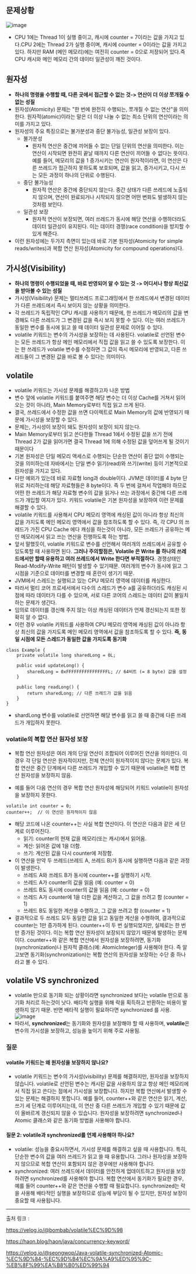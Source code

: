 ## 문제상황
![image](https://github.com/user-attachments/assets/3920ba66-536b-4b81-9545-4b450ae01cba)
- CPU 1에는 Thread 1이 실행 중이고, 캐시에 counter = 7이라는 값을 가지고 있다.CPU 2에는 Thread 2가 실행 중이며, 캐시에 counter = 0이라는 값을 가지고 있다. 하지만 RAM (메인 메모리)에는 여전히 counter = 0으로 저장되어 있다.즉 CPU 캐시와 메인 메모리 간의 데이터 일관성이 깨진 것이다.

## 원자성
- **하나의 명령을 수행할 때, 다른 곳에서 접근할 수 없는 것-> 연산이 더 이상 쪼개질 수 없는 성질**
- 원자성(Atomicity) 문제는 "한 번에 완전히 수행되는, 쪼개질 수 없는 연산"을 의미한다. 원자적(atomic)이라는 말은 더 이상 나눌 수 없는 최소 단위의 연산이라는 의미를 가지고 있다.
- 원자성의 주요 특징으로는 불가분성과 중단 불가능성, 일관성 보장이 있다.
    - 불가분성
        - 원자적 연산은 중간에 끼어들 수 없는 단일 단위의 연산을 의미한다. 이는 연산이 시작되면 완전히 끝날 때까지 다른 연산이 끼어들 수 없다는 뜻이다.
        예를 들어, 메모리의 값을 1 증가시키는 연산이 원자적이라면, 이 연산은 다른 쓰레드가 접근하지 못하도록 보호되며, 값을 읽고, 증가시키고, 다시 쓰는 모든 과정이 하나의 단위로 수행된다.
    - 중단 불가능성
        - 원자적 연산은 중간에 중단되지 않는다. 중간 상태가 다른 쓰레드에 노출되지 않으며, 연산이 완료되거나 시작되지 않으면 어떤 변화도 발생하지 않는 것처럼 보인다.
    - 일관성 보장
        - 원자적 연산이 보장되면, 여러 쓰레드가 동시에 해당 연산을 수행하더라도 데이터 일관성이 유지된다. 이는 데이터 경쟁(race condition)을 방지할 수 있게 해준다.
- 이런 원자성에는 두가지 측면이 있는데 바로 기본 원자성(Atomicity for simple reads/writes)과 복합 연산 원자성(Atomicity for compound operations)다.

## 가시성(Visibility)
- **하나의 명령이 수행되었을 때, 바로 반영되어 알 수 있는 것 -> 어디서나 항상 최신값을 받아볼 수 있는 성질**
- 가시성(Visibility) 문제는 멀티쓰레드 프로그래밍에서 한 쓰레드에서 변경된 데이터가 다른 쓰레드에서 즉시 보이지 않는 상황을 의미한다.
-  각 쓰레드가 독립적인 CPU 캐시를 사용하기 때문에, 한 쓰레드가 메모리의 값을 변경해도 다른 쓰레드가 그 변경된 값을 즉시 보지 못할 수 있다. 이는 여러 쓰레드가 동일한 변수를 동시에 읽고 쓸 때 데이터 일관성 문제로 이어질 수 있다.
- volatile 키워드는 변수의 가시성을 보장하는 데 사용된다. volatile로 선언된 변수는 모든 쓰레드가 항상 메인 메모리에서 직접 값을 읽고 쓸 수 있도록 보장한다. 이는 한 쓰레드가 volatile 변수를 수정하면 그 값이 즉시 메모리에 반영되고, 다른 쓰레드들이 그 변경된 값을 바로 볼 수 있다는 의미이다.

## volatile 
- volatile 키워드는 가시성 문제를 해결하고자 나온 방법
- 변수 앞에 volatile 키워드를 붙여주면 해당 변수는 더 이상 Cache를 거쳐서 읽어오는 것이 아니라, Main Memory로부터 직접 읽고 쓰게 된다.
- 결국, 쓰레드에서 수정한 값을 쓰면 다이렉트로 Main Memory의 값에 반영되기 때문에 가시성을 보장할 수 있다.
- 문제는, 가시성이 보장이 돼도 원자성이 보장이 되지 않는다.
- Main Memory로부터 읽고 쓴다한들 Thread 1에서 수정된 값을 쓰기 전에 Thread 2가 값을 읽어가면 결국 Thread 1에 의해 수정된 값을 덮어쓰게 될 것이기 때문이다
- 기본 원자성은 단일 메모리 액세스로 수행되는 단순한 연산이 중단 없이 수행되는 것을 의미하는데 자바에서는 단일 변수 읽기(read)와 쓰기(write) 등이 기본적으로 원자성을 가지고 있다.
- 다만 예외가 있는데 바로 자료형 long과 double이다. JVM은 데이터를 4 byte 단위로 처리하는데 해당 자료형들은 8 byte이다. 즉 두 번에 걸쳐서 작업해야 하므로 어떤 한 쓰레드가 해당 자료형 변수의 값을 읽거나 쓰는 과정에서 중간에 다른 쓰레드가 개입할 여지가 있다. 키워드 volatile은 기본 원자성을 보장하여 이런 문제를 해결할 수 있다.
- volatile 키워드를 사용해서 CPU 메모리 영역에 캐싱된 값이 아니라 항상 최신의 값을 가지도록 메인 메모리 영역에서 값을 참조하도록 할 수 있다. 즉, 각 CPU 의 쓰레드가 가진 CPU Cache 에다 캐싱을 하는것이 아니라, 모든 쓰레드가 공유하는 메인 메모리에서 읽고 쓰는 연산을 진행하도록 하는 방법.
- 앞서 말했듯이, volatile 키워드로 변수를 선언해서 여러개의 쓰레드에서 공유할 수 있도록할 때 사용하면 된다. **그러나 주의할점은, Volatile 은 Write 를 하나의 쓰레드에서만 할때 유용하고 여러 쓰레드에서 Write 한다면 부적절하다.** 경쟁상태인 Read-Modify-Write 패턴이 발생할 수 있기때문. 여러개의 변수가 동시에 읽고 그 시점을 기준으로 데이터를 변경할 때 혼란이 생기기 때문.
- JVM에서 스레드는 실행되고 있는 CPU 메모리 영역에 데이터를 캐싱한다.
- 따라서 멀티 코어 프로세서에서 다수의 스레드가 변수 a를 공유하더라도 캐싱된 시점에 따라 데이터가 다를 수 있으며, 서로 다른 코어의 스레드는 데이터 값이 불일치하는 문제가 생긴다.
- 임의로 데이터를 갱신해 주지 않는 이상 캐싱된 데이터가 언제 갱신되는지 또한 정확히 알 수 없다.
- 이런 경우 volatile 키워드를 사용하여 CPU 메모리 영역에 캐싱된 값이 아니라 항상 최신의 값을 가지도록 메인 메모리 영역에서 값을 참조하도록 할 수 있다. **즉, 동일 시점에 모든 스레드가 동일한 값을 가지도록 동기화**

```
class Example {
    private volatile long sharedLong = 0L;

    public void updateLong() {
        sharedLong = 0xFFFFFFFFFFFFFFFFL; // 64비트 (= 8 byte) 값을 설정
    }

    public long readLong() {
        return sharedLong; // 다른 쓰레드가 값을 읽음
    }
}
```
-  shardLong 변수를 volatile로 선언하면 해당 변수를 읽고 쓸 때 중간에 다른 쓰레드가 개입하지 못한다.

### volatile의 복합 연산 원자성 보장
- 복합 연산 원자성은 여러 개의 단일 연산이 조합되어 이루어진 연산을 의미한다. 이 경우 각 단일 연산은 원자적이지만, 전체 연산이 원자적이지 않다는 문제가 있다. 복합 연산은 중간 단계에서 다른 쓰레드가 개입할 수 있기 때문에 volatile은 복합 연산 원자성을 보장하지 않음.

- 예를 들어 다음 연산의 경우 복합 연산 원자성에 해당되어 키워드 volatile이 원자성을 보장하지 못한다.

```
volatile int counter = 0;
counter++;  // 이 연산은 원자적이지 않음
```
- 해당 코드에 나온 counter++는 사실 복합 연산이다. 이 연산은 다음과 같은 세 단계로 이루어진다.
    - 읽기: counter의 현재 값을 메모리(또는 캐시)에서 읽어옴.
    - 계산: 읽어온 값에 1을 더함.
    - 쓰기: 계산된 값을 다시 counter에 저장함.
- 이 연산을 만약 두 쓰레드(쓰레드 A, 쓰레드 B)가 동시에 실행하면 다음과 같은 과정이 발생한다.
    - 쓰레드 A와 쓰레드 B가 동시에 counter++를 실행하기 시작.
    - 쓰레드 A가 counter의 값을 읽음 (예: counter = 0)
    - 쓰레드 B도 동시에 counter의 값을 읽음 (예: counter = 0)
    - 쓰레드 A가 counter에 1을 더한 값을 계산하고, 그 값을 쓰려고 함 (counter = 1)
    - 쓰레드 B도 동일한 계산을 수행하고, 그 값을 쓰려고 함 (counter = 1)
- 결과적으로 두 쓰레드 모두 동일한 값을 읽고 동일한 계산을 수행하여, 결과적으로 counter는 1만 증가하게 된다. counter++이 두 번 실행되었지만, 실제로는 한 번만 증가된 것이다. 이는 복합 연산 원자성이 보장되지 않았기 때문에 발생하는 문제이다. counter++와 같은 복합 연산에서 원자성을 보장하려면, 동기화(synchronization)나 원자적 클래스(예: AtomicInteger)를 사용해야 한다. 즉 알고보면 동기화(synchronization)는 복합 연산의 원자성을 보장하는 수단 중 하나라고 볼 수 있다.

## volatile VS synchronized
- volatile 만으로 동기화 되는 상황이라면 synchronized 보다는 volatile 만으로 동기화 처리르 하는것이 낫다. 배타적 실행을 위해 락을 획득하고 반환하는 비용이 발생하지 않기 때문. 반면 배타적 실행이 필요하다면 synchronized 를 사용.
![image](https://github.com/user-attachments/assets/02981252-ce94-48b3-9d3b-12a2acac509c)
- 따라서, **synchronized**는 동기화와 원자성을 보장해야 할 때 사용하며, **volatile**은 변수의 가시성을 보장하고, 성능을 높이기 위해 주로 사용됨.

### 질문
#### volatile 키워드는 왜 원자성을 보장하지 않나요?
- volatile 키워드는 변수의 가시성(visibility) 문제를 해결하지만, 원자성을 보장하지 않습니다. volatile로 선언된 변수는 캐시된 값을 사용하지 않고 항상 메인 메모리에서 직접 읽고 쓴다는 점에서 가시성을 보장합니다. 하지만 복합 연산에서 발생할 수 있는 문제는 해결하지 못합니다. 예를 들어, counter++와 같은 연산은 읽기, 계산, 쓰기 세 단계로 이루어지는데, 이 연산 중 다른 쓰레드가 개입할 수 있기 때문에 값이 올바르게 갱신되지 않을 수 있습니다. 원자성을 보장하려면 synchronized나 Atomic 클래스와 같은 동기화 방법을 사용해야 합니다.

#### 질문 2: volatile과 synchronized를 언제 사용해야 하나요?
- volatile: 성능을 중요시하면서, 가시성 문제를 해결하고 싶을 때 사용합니다. 특히, 단순한 변수의 값을 여러 쓰레드가 읽고 쓸 때 유용합니다. 그러나 원자성을 보장하지 않으므로 복합 연산이 포함되지 않은 경우에만 사용해야 합니다.
- synchronized: 여러 쓰레드에서 데이터를 안전하게 업데이트하고 원자성을 보장하려면 synchronized를 사용해야 합니다. 복합 연산에서 동기화가 필요한 경우, 예를 들어 counter++와 같은 연산을 수행할 때 필요합니다. synchronized는 락을 사용해 배타적인 실행을 보장하므로 성능에 부담이 될 수 있지만, 원자성 보장이 중요할 때 사용됩니다.

---

출처 링크 : 

https://velog.io/@bombab/volatile%EC%9D%98

https://haon.blog/haon/java/concurrency-keyword/

https://velog.io/@seongwop/Java-volatile-synchronized-Atomic-%EC%9D%84-%EC%9D%B4%EC%9A%A9%ED%95%9C-%EB%8F%99%EA%B8%B0%ED%99%94